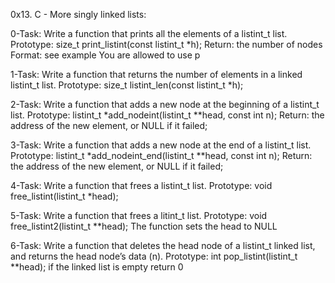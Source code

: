 0x13. C - More singly linked lists:


0-Task:
  Write a function that prints all the elements of a listint_t list.
Prototype: size_t print_listint(const listint_t *h);
Return: the number of nodes
Format: see example
You are allowed to use p



1-Task:
 Write a function that returns the number of elements in a linked listint_t list.
Prototype: size_t listint_len(const listint_t *h);



2-Task:
 Write a function that adds a new node at the beginning of a listint_t list.
Prototype: listint_t *add_nodeint(listint_t **head, const int n);
Return: the address of the new element, or NULL if it failed;


3-Task:
 Write a function that adds a new node at the end of a listint_t list.
Prototype: listint_t *add_nodeint_end(listint_t **head, const int n);
Return: the address of the new element, or NULL if it failed;

4-Task:
 Write a function that frees a listint_t list.
Prototype: void free_listint(listint_t *head);


5-Task:
 Write a function that frees a litint_t list.
Prototype: void free_listint2(listint_t **head);
The function sets the head to NULL


6-Task:
 Write a function that deletes the head node of a listint_t linked list, and returns the head node’s data (n).
Prototype: int pop_listint(listint_t **head);
if the linked list is empty return 0
